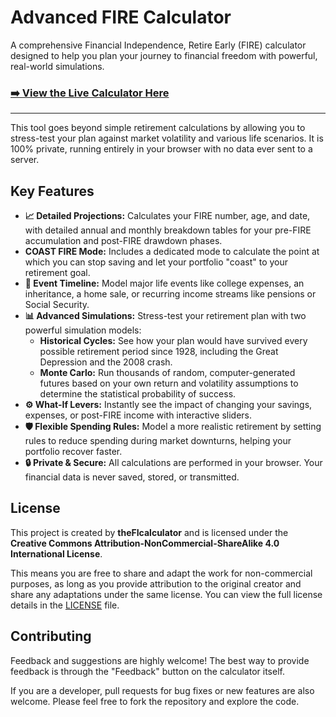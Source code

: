 # Advanced FIRE Calculator

A comprehensive Financial Independence, Retire Early (FIRE) calculator designed to help you plan your journey to financial freedom with powerful, real-world simulations.

### **[➡️ View the Live Calculator Here](<TODO>)**

---

This tool goes beyond simple retirement calculations by allowing you to stress-test your plan against market volatility and various life scenarios. It is 100% private, running entirely in your browser with no data ever sent to a server.


## Key Features

* **📈 Detailed Projections:** Calculates your FIRE number, age, and date, with detailed annual and monthly breakdown tables for your pre-FIRE accumulation and post-FIRE drawdown phases.
* **COAST FIRE Mode:** Includes a dedicated mode to calculate the point at which you can stop saving and let your portfolio "coast" to your retirement goal.
* **📅 Event Timeline:** Model major life events like college expenses, an inheritance, a home sale, or recurring income streams like pensions or Social Security.
* **📊 Advanced Simulations:** Stress-test your retirement plan with two powerful simulation models:
    * **Historical Cycles:** See how your plan would have survived every possible retirement period since 1928, including the Great Depression and the 2008 crash.
    * **Monte Carlo:** Run thousands of random, computer-generated futures based on your own return and volatility assumptions to determine the statistical probability of success.
* **⚙️ What-If Levers:** Instantly see the impact of changing your savings, expenses, or post-FIRE income with interactive sliders.
* **🛡️ Flexible Spending Rules:** Model a more realistic retirement by setting rules to reduce spending during market downturns, helping your portfolio recover faster.
* **🔒 Private & Secure:** All calculations are performed in your browser. Your financial data is never saved, stored, or transmitted.

## License

This project is created by **theFIcalculator** and is licensed under the **Creative Commons Attribution-NonCommercial-ShareAlike 4.0 International License**.

This means you are free to share and adapt the work for non-commercial purposes, as long as you provide attribution to the original creator and share any adaptations under the same license. You can view the full license details in the [LICENSE](LICENSE) file.

## Contributing

Feedback and suggestions are highly welcome! The best way to provide feedback is through the "Feedback" button on the calculator itself.

If you are a developer, pull requests for bug fixes or new features are also welcome. Please feel free to fork the repository and explore the code.
